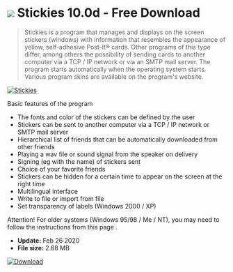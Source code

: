 # ![](https://cdn.softexe.net/static/icon/win.gif) Stickies 10.0d - Free Download

> Stickies is a program that manages and displays on the screen stickers (windows) with information that resembles the appearance of yellow, self-adhesive Post-It® cards. Other programs of this type differ, among others the possibility of sending cards to another computer via a TCP / IP network or via an SMTP mail server. The program starts automatically when the operating system starts. Various program skins are available on the program's website.

[![Stickies](https:https://tse2.mm.bing.net/th?id=OIP.Ye2rFDSWdoP35iGSAHJeswHaE1&pid=Api)](https://softexe.net/win/system/other/stickies:pRgRh.html)

Basic features of the program
 
 - The fonts and color of the stickers can be defined by the user 
 - Stickers can be sent to another computer via a TCP / IP network or SMTP mail server 
 - Hierarchical list of friends that can be automatically downloaded from other friends 
 - Playing a wav file or sound signal from the speaker on delivery 
 - Signing (eg with the name) of stickers sent 
 - Choice of your favorite friends 
 - Stickers can be hidden for a certain time to appear on the screen at the right time 
 - Multilingual interface 
 - Write to file or import from file 
 - Set transparency of labels (Windows 2000 / XP)
 
 Attention!
 For older systems (Windows 95/98 / Me / NT), you may need to follow the instructions from this page .


- **Update:** Feb 26 2020
- **File size:** 2.68 MB

[![Download](https://cdn.softexe.net/static/img/download.png)](https://softexe.net/win/system/other/stickies:pRgRh.html)

